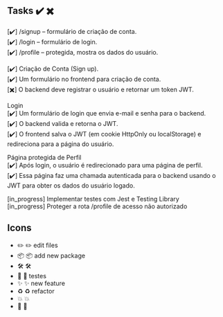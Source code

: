 ## Tasks ✔️ ✖️
  [✔️] /signup – formulário de criação de conta. <br />
  [✔️] /login – formulário de login. <br />
  [✔️] /profile – protegida, mostra os dados do usuário. <br />

  [✔️] Criação de Conta (Sign up). <br />
  [✔️] Um formulário no frontend para criação de conta. <br />
  [✖️] O backend deve registrar o usuário e retornar um token JWT.

Login <br />
  [✔️] Um formulário de login que envia e-mail e senha para o backend. <br />
  [✔️] O backend valida e retorna o JWT.  <br />
  [✔️] O frontend salva o JWT (em cookie HttpOnly ou localStorage) e redireciona para a página do usuário.

Página protegida de Perfil <br />
  [✔️] Após login, o usuário é redirecionado para uma página de perfil. <br />
  [✔️] Essa página faz uma chamada autenticada para o backend usando o JWT para obter os dados do usuário logado. <br />

  [in_progress] Implementar testes com Jest e Testing Library <br />
  [in_progress] Proteger a rota /profile de acesso não autorizado <br />

## Icons
  - ✏️ :pencil2: edit files
  - 📦 :package: add new package
  - 🛠️ :hammer_and_wrench: 
  - 🧪 :test_tube: testes
  - ✨ :sparkles: new feature
  - ♻️ :recycle: refactor
  - 💥 :boom:
  - 🚧 :construction: